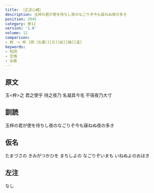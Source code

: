 ```yaml
---
title: （正述心緒）
description: 玉梓の君が使を待ちし夜のなごりぞ今も寐ねぬ夜の多き
position: 2945
category: 巻12
version: '1.0'
volume: 12
comparison:
- 桙 -> 梓 [西（左書）][元][紀][細][温]
keywords:
- 枕詞
- 恋情
- 女歌
---
```


## 原文

玉<梓>之 君之使乎 待之夜乃 名凝其今毛 不宿夜乃大寸

## 訓読

玉梓の君が使を待ちし夜のなごりぞ今も寐ねぬ夜の多き

## 仮名

たまづさの きみがつかひを まちしよの なごりぞいまも いねぬよのおほき

## 左注

なし
